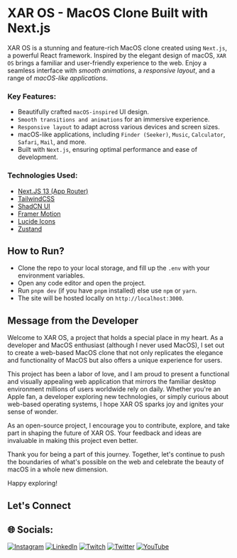 # **XAR OS** - MacOS Clone Built with Next.js

XAR OS is a stunning and feature-rich MacOS clone created using `Next.js`, a powerful React framework. Inspired by the elegant design of macOS, `XAR OS` brings a familiar and user-friendly experience to the web. Enjoy a seamless interface with _smooth animations_, a _responsive layout_, and a range of _macOS-like applications_.

### Key Features:

-   Beautifully crafted `macOS-inspired` UI design.
-   `Smooth transitions and animations` for an immersive experience.
-   `Responsive layout` to adapt across various devices and screen sizes.
-   macOS-like applications, including `Finder (Seeker)`, `Music`, `Calculator`, `Safari`, `Mail`, and more.
-   Built with `Next.js`, ensuring optimal performance and ease of development.

### Technologies Used:

-   [Next.JS 13 (App Router)](https://nextjs.org/)
-   [TailwindCSS](https://tailwindcss.com/)
-   [ShadCN UI](https://ui.shadcn.com/)
-   [Framer Motion](https://www.framer.com/motion/)
-   [Lucide Icons](https://lucide.dev/)
-   [Zustand](https://zustand-demo.pmnd.rs/)

## How to Run?

-   Clone the repo to your local storage, and fill up the `.env` with your environment variables.
-   Open any code editor and open the project.
-   Run `pnpm dev` (if you have `pnpm` installed) else use `npm` or `yarn`.
-   The site will be hosted locally on `http://localhost:3000`.

## Message from the Developer

Welcome to XAR OS, a project that holds a special place in my heart. As a developer and MacOS enthusiast (although I never used MacOS), I set out to create a web-based MacOS clone that not only replicates the elegance and functionality of MacOS but also offers a unique experience for users.

This project has been a labor of love, and I am proud to present a functional and visually appealing web application that mirrors the familiar desktop environment millions of users worldwide rely on daily. Whether you're an Apple fan, a developer exploring new technologies, or simply curious about web-based operating systems, I hope XAR OS sparks joy and ignites your sense of wonder.

As an open-source project, I encourage you to contribute, explore, and take part in shaping the future of XAR OS. Your feedback and ideas are invaluable in making this project even better.

Thank you for being a part of this journey. Together, let's continue to push the boundaries of what's possible on the web and celebrate the beauty of macOS in a whole new dimension.

Happy exploring!

## Let's Connect

## 🌐 Socials:

[![Instagram](https://img.shields.io/badge/Instagram-%23E4405F.svg?logo=Instagram&logoColor=white)](https://instagram.com/itsdrvgo) [![LinkedIn](https://img.shields.io/badge/LinkedIn-%230077B5.svg?logo=linkedin&logoColor=white)](https://linkedin.com/in/itsdrvgo) [![Twitch](https://img.shields.io/badge/Twitch-%239146FF.svg?logo=Twitch&logoColor=white)](https://twitch.tv/itsdrvgo) [![Twitter](https://img.shields.io/badge/Twitter-%231DA1F2.svg?logo=Twitter&logoColor=white)](https://twitter.com/itsdrvgo) [![YouTube](https://img.shields.io/badge/YouTube-%23FF0000.svg?logo=YouTube&logoColor=white)](https://youtube.com/@UCFTLRtd7NMfdD_R8ftqXBzQ)
